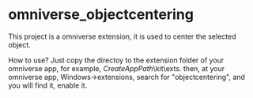 # omniverse_objectcentering
This project is a omniverse extension, it is used to center the selected object.

How to use?
Just copy the directoy to the extension folder of your omniverse app, for example, $CreateAppPath$\kit\exts.
then, at your omniverse app, Windows->extensions, search for "objectcentering", and you will find it, enable it.
